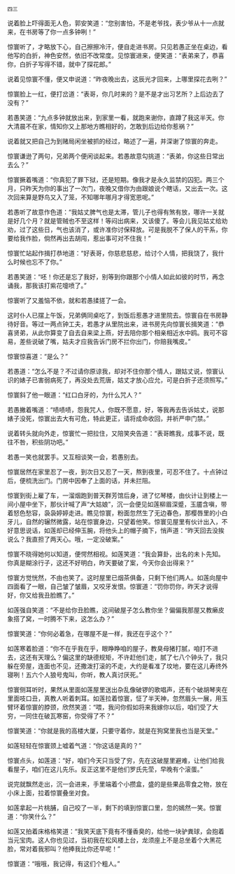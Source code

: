     四三 

   说着脸上吓得面无人色，郭安笑道：“您别害怕，不是老爷找，表少爷从十一点就来，在书房等了你一点多钟咧！”

   惊寰听了，才略放下心，自己擦擦冷汗，便自走进书房。只见若愚正坐在桌边，看他写的白折，神色安然，依旧不改常度。见惊寰进来，便笑道：“表弟来了，恭喜你，白折子写得不错，就中了探花郎。”

   说着见惊寰不懂，便又申说道：“昨夜晚出去，这辰光才回来，上哪里探花去咧？”

   惊寰脸上一红，便打岔道：“表哥，你几时来的？是不是才出习艺所？上后边去了没有？”

   若愚笑道：“九点多钟就放出来，到家里一看，就跑来谢你，直蹲了我这半天。你大清晨不在家，情知你又上那地方瞧相好的，怎敢到后边给你惹祸？”

   说着就又把自己为到赌局闲坐被抓的经过，略述了一遍，并深谢了惊寰的奔走。

   惊寰谦逊了两句，兄弟两个便闲谈起来。若愚故意勾挑道：“表弟，你这些日常出去么？”

   惊寰撅着嘴道：“你真犯了罪下狱，还是短期。像我才是永久监禁的囚犯。两三个月，只昨天为你的事出了一次门，夜晚又借你为由跟娘说个瞎话，又出去一次。这次回来算是野鸟又入了笼，不知哪年哪月才得宽恩呢。”

   若愚听了故意作色道：“我姑丈脾气也是太滞，管儿子也得有煞有放，哪许一关就是好几个月？就是管贼也不至这样！等闷出病来，又该傻了。等会儿我见姑丈给劝劝，过了这些日，气也该消了，或许准你讨保释放。可是我脱不了保人的干系，你要给我作脸，倘然再出去胡闯，惹出事可对不住我！”

   惊寰忙站起作揖打恭地道：“好表哥，你慈悲慈悲，给讨个人情，把我饶了，我什么时候也忘不了你。”

   若愚笑道：“呸！你还是忘了我好，别等到你跟那个小情人如此如彼的时节，再念诵我，那我该打紫花嚏喷了。”

   惊寰听了又羞恼不依，就和若愚揉搓了一会。

   这时仆人已摆上午饭，兄弟俩同桌吃了，到饭后惹愚才进里院去。惊寰自在书房静待好音。等过一两点钟工夫，若愚才从里院出来，进书房先向惊寰长揖笑道：“恭喜贤弟，从此你算变了自去自来梁上燕，好去陪你那个相亲相近水中鸥。我可不容易，差些说破了嘴，姑夫才应我告诉门房不拦你出门，你赔我嘴皮。”

   惊寰惊喜道：“是么？”

   若愚道：“怎么不是？不过请你原谅我，却对不住你那个情人，跟姑丈说，惊寰认识的婊子已害弱病死了，再没处去荒唐，姑丈才放心应允，可是白折子还须照写。”

   惊寰斜了他一眼道：“红口白牙的，为什么咒人？”

   若愚撇着嘴道：“啧啧啧，怨我咒人，你既不愿意，好，等我再去告诉姑丈，说那婊子没死，惊寰出去大有可危，特此更正，请将成命收回，并祈严申门禁。”

   说着转头就向外走，惊寰忙一把拉住，又陪笑央告道：“表哥瞧我，成事不说，既往不咎，积些阴功吧。”

   若愚一笑也就罢手。又互相谈笑一会，若愚别去。

   惊寰居然在家里忍了一夜，到次日又忍了一天，熬到夜里，可忍不住了。十点钟过后，便梳洗出门。门房中因奉了上面的话，并未拦阻。

   惊寰到街上雇了车，一溜烟跑到普天群芳馆后身，进了忆琴楼，由伙计让到楼上一间小屋中坐下，那伙计喊了声“大姑娘”，沉一会便见如莲柳眉深蹙，玉靥含嗔，带着怒色愁容，袅袅婷婷走进。瞧见惊寰，粉面忽然生了无边春色，那樱唇里的小白牙儿，自然的辗然微露，站在惊寰身边，只望着他笑。惊寰见屋里有伙计出入，不好意思说话，如莲却已经伸玉腕，将他头上的帽子摘下，悄声道：“昨天回去没挨说么？我直担了两天心。哦，一定没破案。”

   惊寰不晓得她何以知道，便愕然相视。如莲笑道：“我会算卦，出名的未卜先知。你真是糊涂行子，这还不好明白，昨天要破了案，今天你会出得来？”

   惊寰方觉恍然，不由也笑了。这时屋里已烟茶俱备，只剩下他们两人。如莲向屋中四面看了一眼，自己皱了皱眉，又咬牙发恨。惊寰道：“罚你罚你，昨天才说得好，你又给我丑脸瞧了。”

   如莲强自笑道：“不是给你丑脸瞧，这间破屋子怎么教你坐？偏偏我那屋又教癞皮象搭了窝，一时腾不下来，这怎么办？”

   惊寰笑道：“你何必着急，在哪屋不是一样，我还在乎这个？”

   如莲寒着脸道：“你不在乎我在乎，眼睁睁咱的屋子，教臭母猪打腻，咱打不进去，这还有天理么？偏这里的缺德规矩，不许赶他们走，腻了七八个钟头了，我只躲在旁屋，连面也不见，还撒泼打滚的不走，大约是看准了坟地，要在这儿寿终外寝咧！五六个人狼号鬼叫，你听，教人真讨厌死。”

   惊寰侧耳听时，果然从里面如莲屋里送出杂乱像破锣的歌唱声，还有个破胡琴夹在里面吱口丑，真教人听着刺耳。如莲拉着惊寰，怔了半天神，忽然眉头一展，用玉臂环着惊寰的脖颈，欣然笑道：“喂，我问你假如将来我嫁你以后，咱们受了大穷，一同住在破瓦寒窑，你受得了不？”

   惊寰笑道：“你就是我的高楼大厦，只要守着你，就是在狗窝里我也当是天堂。”

   如莲轻轻在惊寰颈上嘘着气道：“你这话是真的？”

   惊寰点头，如莲道：“好，咱们今天只当受了穷，先在这破屋里避难，让他们给我看屋子，咱们在这儿先乐。反正这里不是他们罗氏先茔，早晚有个滚蛋。”

   说完就飘然走出，沉一会进来，手里端着个小攒盒，盛的是些果品零食之物，放在小床上面，拉着惊寰叠坐对食。

   如莲拿起一片桃脯，自己咬了一半，剩下的填到惊寰口里，忽的嫣然一笑。惊寰道：“你笑什么？”

   如莲又拍着床格格笑道：“我笑天底下竟有不懂香臭的，给他一块驴粪球，会抱着当元宝肉。这人你也见过，当初我在松风楼上台，龙须座上不是总坐着个大黑花脸，常对着我邪叫？他捧我比你还早呢！”

   惊寰道：“哦哦，我记得，有这们个粗人。”

